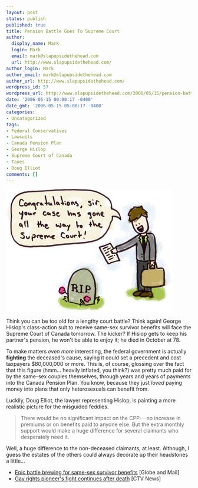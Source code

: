 ```yaml
---
layout: post
status: publish
published: true
title: Pension Battle Goes To Supreme Court
author:
  display_name: Mark
  login: Mark
  email: mark@slapupsidethehead.com
  url: http://www.slapupsidethehead.com/
author_login: Mark
author_email: mark@slapupsidethehead.com
author_url: http://www.slapupsidethehead.com/
wordpress_id: 57
wordpress_url: http://www.slapupsidethehead.com/2006/05/15/pension-battle-goes-to-supreme-court/
date: '2006-05-15 00:00:17 -0400'
date_gmt: '2006-05-15 05:00:17 -0400'
categories:
- Uncategorized
tags:
- Federal Conservatives
- Lawsuits
- Canada Pension Plan
- George Hislop
- Supreme Court of Canada
- Taxes
- Doug Elliot
comments: []
---
```

![A lawyer brings some good news](/wp-content/media/2006/05/supreme_court.jpg)

Think you can be too old for a lengthy court battle? Think again! George Hislop's class-action suit to receive same-sex survivor benefits will face the Supreme Court of Canada tomorrow. The kicker? If Hislop gets to keep his partner's pension, he won't be able to enjoy it; he died in October at 78.

To make matters _even more_ interesting, the federal government is actually **fighting** the deceased's cause, saying it could set a precedent and cost taxpayers $80,000,000 or more. This is, of course, glossing over the fact that this figure (hmm... heavily inflated, you think?) was pretty much paid for by the same-sex couples themselves, through years and years of payments into the Canada Pension Plan. You know, because they just _loved_ paying money into plans that only heterosexuals can benefit from.

Luckily, Doug Elliot, the lawyer representing Hislop, is painting a more realistic picture for the misguided feddies.

> There would be no significant impact on the CPP---no increase in premiums or on benefits paid to anyone else. But the extra monthly support would make a huge difference for several claimants who desperately need it.

Well, a huge difference to the non-deceased claimants, at least. Although, I guess the estates of the others could always decorate up their headstones a little...

- [Epic battle brewing for same-sex survivor benefits](http://www.theglobeandmail.com/servlet/story/RTGAM.20060513.wsamesex0513/BNStory/National/home) [Globe and Mail]
- [Gay rights pioneer's fight continues after death](http://www.ctv.ca/servlet/ArticleNews/story/CTVNews/20060513/hislop_fight_060513/20060513?hub=Canada) [CTV News]
